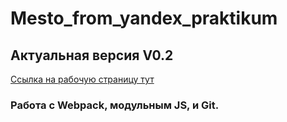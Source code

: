 # Mesto_from_yandex_praktikum
## Актуальная версия V0.2
[Ссылка на рабочую страницу тут](https://muratbyazrov.github.io/Mesto_from_yandex_praktikum/)
### Работа с Webpack, модульным JS, и Git. 
